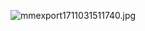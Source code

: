 ![mmexport1711031511740.jpg](https://github.com/user-attachments/assets/9eb4c6a1-d2a9-4a93-8e93-873a3b6b34f3)